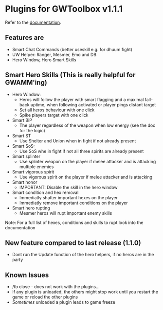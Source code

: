 # Plugins for GWToolbox v1.1.1

Refer to the [documentation](https://franneck94.github.io/GwToolbox_HelperPlugins/).

## Features are

- Smart Chat Commands (better useskill e.g. for dhuum fight)
- UW Helper: Ranger, Mesmer, Emo and DB
- Hero Window, Hero Smart Skills

## Smart Hero Skills (This is really helpful for GWAMM'ing)

- Hero Window:
  - Heros will follow the player with smart flagging and a maximal fall-back uptime, when following activated or player pings distant target
  - Set all heros behaviour with one click
  - Spike players target with one click
- Smart BiP
  - The player regardless of the weapon when low energy (see the doc for the logic)
- Smart ST
  - Use Shelter and Union when in fight if not already present
- Smart SoS:
  - Use SoS whe in fight if not all three spirits are already present
- Smart splinter
  - Use splinter weapon on the player if melee attacker and is attacking multiple enemies
- Smart vigorous spirit
  - Use vigorous spirit on the player if melee attacker and is attacking
- Smart honor
  - IMPORTANT: Disable the skill in the hero window
- Smart condition and hex removal
  - Immediatly shatter important hexes on the player
  - Immediatly remove important conditions on the player
- Smart hero rupting
  - Mesmer heros will rupt important enemy skills

Note: For a full list of hexes, conditions and skills to rupt look into the documentation

## New feature compared to last release (1.1.0)

- Dont run the Update function of the hero helpers, if no heros are in the party

## Known Issues

- /tb close - does not work with the plugins...
- If any plugin is unloaded, the others might stop work until you restart the game or reload the other plugins
- *Sometimes* unloaded a plugin leads to game freeze
